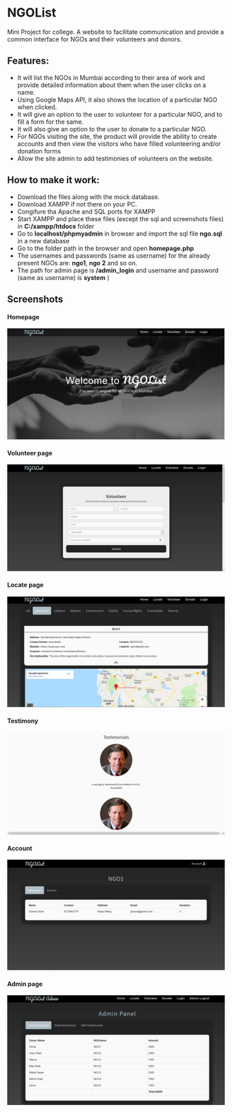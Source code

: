 # NGOList
Mini Project for college. A website to facilitate communication and provide a common interface for NGOs and their volunteers and 
donors.
## Features:
- It will list the NGOs in Mumbai according to their area of work and provide detailed information about them when the user clicks on a name.
- Using Google Maps API, it also shows the location of a particular NGO when clicked.
- It will give an option to the user to volunteer for a particular NGO, and to fill a form for the same.
- It will also give an option to the user to donate to a particular NGO.
- For NGOs visiting the site, the product will provide the ability to create accounts and then view the visitors who have filled volunteering and/or donation forms
- Allow the site admin to add testimonies of volunteers on the website.

## How to make it work:
- Download the files along with the mock database. 
- Download XAMPP if not there on your PC.
- Congifure tha Apache and SQL ports for XAMPP
- Start XAMPP and place these files (except the sql and screenshots files) in **C:/xampp/htdocs** folder
- Go to **localhost/phpmyadmin** in browser and import the sql file **ngo.sql** in a new database
- Go to the folder path in the browser and open **homepage.php**
- The usernames and passwords (same as username) for the already present NGOs are: **ngo1**, **ngo 2** and so on.
- The path for admin page is **/admin_login** and username and password (same as username) is **system** )
## Screenshots
#### Homepage

![homepage](https://github.com/NoobCoderz/NGOList/blob/master/homepage.PNG)

#### Volunteer page

![volunteer](https://github.com/NoobCoderz/NGOList/blob/master/volunteer.PNG)

#### Locate page

![locate](https://github.com/NoobCoderz/NGOList/blob/master/locate.PNG)
#### Testimony

![testimony](https://github.com/NoobCoderz/NGOList/blob/master/testimonies.PNG)

#### Account

![account](https://github.com/NoobCoderz/NGOList/blob/master/account.PNG)

#### Admin page

![admin](https://github.com/NoobCoderz/NGOList/blob/master/admin.PNG)
